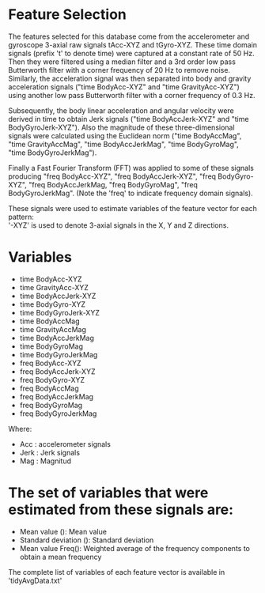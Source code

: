 Feature Selection 
=================

The features selected for this database come from the accelerometer and gyroscope 3-axial raw signals tAcc-XYZ and tGyro-XYZ. These time domain signals (prefix 't' to denote time) were captured at a constant rate of 50 Hz. Then they were filtered using a median filter and a 3rd order low pass Butterworth filter with a corner frequency of 20 Hz to remove noise. Similarly, the acceleration signal was then separated into body and gravity acceleration signals ("time BodyAcc-XYZ" and "time GravityAcc-XYZ") using another low pass Butterworth filter with a corner frequency of 0.3 Hz. 

Subsequently, the body linear acceleration and angular velocity were derived in time to obtain Jerk signals ("time BodyAccJerk-XYZ" and "time BodyGyroJerk-XYZ"). Also the magnitude of these three-dimensional signals were calculated using the Euclidean norm ("time BodyAccMag", "time GravityAccMag", "time BodyAccJerkMag", "time BodyGyroMag", "time BodyGyroJerkMag"). 

Finally a Fast Fourier Transform (FFT) was applied to some of these signals producing "freq BodyAcc-XYZ", "freq BodyAccJerk-XYZ", "freq BodyGyro-XYZ", "freq BodyAccJerkMag, "freq BodyGyroMag", "freq BodyGyroJerkMag". (Note the 'freq' to indicate frequency domain signals). 

These signals were used to estimate variables of the feature vector for each pattern:  
'-XYZ' is used to denote 3-axial signals in the X, Y and Z directions.

Variables
===

- time BodyAcc-XYZ               
- time GravityAcc-XYZ            
- time BodyAccJerk-XYZ             
- time BodyGyro-XYZ             
- time BodyGyroJerk-XYZ         
- time BodyAccMag               
- time GravityAccMag            
- time BodyAccJerkMag           
- time BodyGyroMag              
- time BodyGyroJerkMag          
- freq BodyAcc-XYZ              
- freq BodyAccJerk-XYZ          
- freq BodyGyro-XYZ             
- freq BodyAccMag
- freq BodyAccJerkMag
- freq BodyGyroMag
- freq BodyGyroJerkMag

Where:
 - Acc : accelerometer signals
 - Jerk : Jerk signals
 - Mag : Magnitud
 
The set of variables that were estimated from these signals are: 
===========

- Mean value (): Mean value
- Standard deviation (): Standard deviation
- Mean value Freq(): Weighted average of the frequency components to obtain a mean frequency

The complete list of variables of each feature vector is available in 'tidyAvgData.txt'
